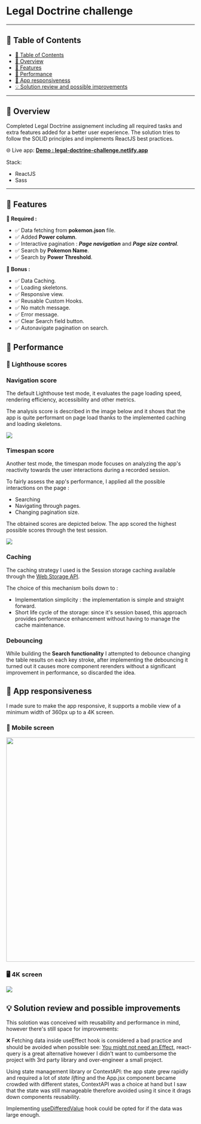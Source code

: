 # Legal Doctrine challenge
---

## 📖 Table of Contents

- [📖 Table of Contents](#-table-of-contents)
- [📍 Overview](#-overview)
- [🤖 Features](#-features)
- [🚀 Performance](#-performance)
- [📜 App responsiveness](#-app-responsiveness)
- [💡 Solution review and possible improvements](#-solution-review-and-possible-improvements)

---
## 📍 Overview

Completed Legal Doctrine assignement including all required tasks and extra features added for a better user experience. The solution tries to follow the SOLID principles and implements ReactJS best practices.

🌐 Live app: <a href="https://legal-doctrine-challenge.netlify.app/" target="_blank">**Demo : legal-doctrine-challenge.netlify.app**</a>

Stack:
- ReactJS
- Sass

---

## 🤖 Features
**:red_circle: Required :**
- :white_check_mark: Data fetching from **pokemon.json** file.
- :white_check_mark: Added **Power column**.
- :white_check_mark: Interactive pagination : ***Page navigation*** and ***Page size control***.
- :white_check_mark: Search by **Pokemon Name**.
- :white_check_mark: Search by **Power Threshold**.

**🎁 Bonus :**
- :white_check_mark: Data Caching.
- :white_check_mark: Loading skeletons.
- :white_check_mark: Responsive view.
- :white_check_mark: Reusable Custom Hooks.
- :white_check_mark: No match message.
- :white_check_mark: Error message.
- :white_check_mark: Clear Search field button.
- :white_check_mark: Autonavigate pagination on search.

## 🚀 Performance

### 🚨 Lighthouse scores

### Navigation score

The default Lighthouse test mode, it evaluates the page loading speed, rendering efficiency, accessibility and other metrics. 

The analysis score is described in the image below and it shows that the app is quite performant on page load thanks to the implemented caching and loading skeletons.

<img src="./screenshots/lighthouset-deployed-no-delay.png" />

### Timespan score

Another test mode, the timespan mode focuses on analyzing the app's reactivity towards the user interactions during a recorded session.

To fairly assess the app's performance, I applied all the possible interactions on the page :
- Searching
- Navigating through pages.
- Changing pagination size.

The obtained scores are depicted below. The app scored the highest possible scores through the test session.

<img src="./screenshots/lighthouse-timespan.png" />

### Caching

The caching strategy I used is the Session storage caching available through the [Web Storage API](https://developer.mozilla.org/en-US/docs/Web/API/Web_Storage_API/Using_the_Web_Storage_API).

The choice of this mechanism boils down to :
- Implementation simplicity : the implementation is simple and straight forward.
- Short life cycle of the storage: since it's session based, this approach provides performance enhancement without having to manage the cache maintenance.
  
### Debouncing

While building the **Search functionality** I attempted to debounce changing the table results on each key stroke, after implementing the debouncing it turned out it causes more component rerenders without a significant improvement in performance, so discarded the idea.

## 📜 App responsiveness

I made sure to make the app responsive, it supports a mobile view of a minimum width of 360px up to a 4K screen.

### 📱 Mobile screen 

<img src="./screenshots/responsiveness-mobile-view.png" height="600px" />

### 🖥️ 4K screen 

<img src="./screenshots/responsiveness-4k.png" />

## 💡 Solution review and possible improvements

This solotion was conceived with reusability and performance in mind, however there's still space for improvements:

❌ Fetching data inside useEffect hook is considered a bad practice and should be avoided when possible see: [You might not need an Effect](https://react.dev/learn/you-might-not-need-an-effect), react-query is a great alternative however I didn't want to cumbersome the project with 3rd party library and over-engineer a small project.

Using state management library or ContextAPI: the app state grew rapidly and required a lot of *state lifting* and the App.jsx component became crowded with different states, ContextAPI was a choice at hand but I saw that the state was still manageable therefore avoided using it since it drags down components reusability.

Implementing [useDifferedValue](https://react.dev/reference/react/useDeferredValue) hook could be opted for if the data was large enough.




